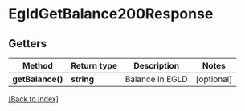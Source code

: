 # EgldGetBalance200Response

## Getters

Method | Return type | Description | Notes
------------ | ------------- | ------------- | -------------
**getBalance()** | **string** | Balance in EGLD | [optional]

[[Back to Index]](../index.md)
